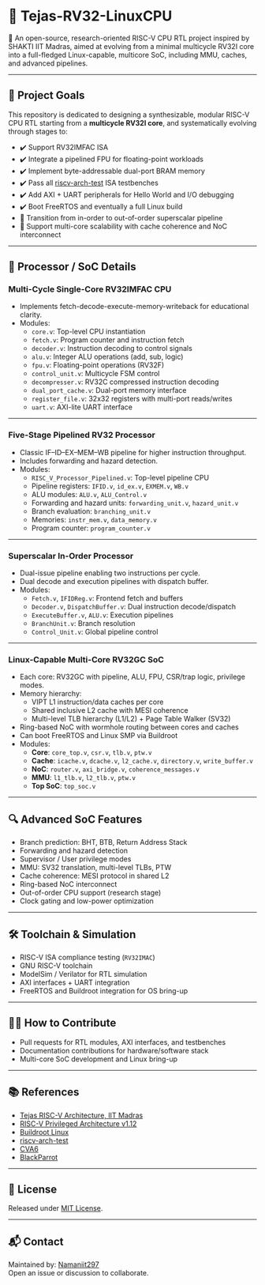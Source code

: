 # 🚀 Tejas-RV32-LinuxCPU

🧠 An open-source, research-oriented RISC-V CPU RTL project inspired by SHAKTI IIT Madras, aimed at evolving from a minimal multicycle RV32I core into a full-fledged Linux-capable, multicore SoC, including MMU, caches, and advanced pipelines.

---

## 📌 Project Goals

This repository is dedicated to designing a synthesizable, modular RISC-V CPU RTL starting from a **multicycle RV32I core**, and systematically evolving through stages to:

- ✔️ Support RV32IMFAC ISA
- ✔️ Integrate a pipelined FPU for floating-point workloads
- ✔️ Implement byte-addressable dual-port BRAM memory
- ✔️ Pass all [riscv-arch-test](https://github.com/riscv/riscv-arch-test) ISA testbenches
- ✔️ Add AXI + UART peripherals for Hello World and I/O debugging
- ✔️ Boot FreeRTOS and eventually a full Linux build
- 🧩 Transition from in-order to out-of-order superscalar pipeline
- 🧠 Support multi-core scalability with cache coherence and NoC interconnect

---

## 🧭 Processor / SoC Details

### Multi-Cycle Single-Core RV32IMFAC CPU
- Implements fetch-decode-execute-memory-writeback for educational clarity.
- Modules:
  - `core.v`: Top-level CPU instantiation
  - `fetch.v`: Program counter and instruction fetch
  - `decoder.v`: Instruction decoding to control signals
  - `alu.v`: Integer ALU operations (add, sub, logic)
  - `fpu.v`: Floating-point operations (RV32F)
  - `control_unit.v`: Multicycle FSM control
  - `decompresser.v`: RV32C compressed instruction decoding
  - `dual_port_cache.v`: Dual-port memory interface
  - `register_file.v`: 32x32 registers with multi-port reads/writes
  - `uart.v`: AXI-lite UART interface

---

### Five-Stage Pipelined RV32 Processor
- Classic IF–ID–EX–MEM–WB pipeline for higher instruction throughput.
- Includes forwarding and hazard detection.
- Modules:
  - `RISC_V_Processor_Pipelined.v`: Top-level pipeline CPU
  - Pipeline registers: `IFID.v`, `id_ex.v`, `EXMEM.v`, `WB.v`
  - ALU modules: `ALU.v`, `ALU_Control.v`
  - Forwarding and hazard units: `forwarding_unit.v`, `hazard_unit.v`
  - Branch evaluation: `branching_unit.v`
  - Memories: `instr_mem.v`, `data_memory.v`
  - Program counter: `program_counter.v`

---

### Superscalar In-Order Processor
- Dual-issue pipeline enabling two instructions per cycle.
- Dual decode and execution pipelines with dispatch buffer.
- Modules:
  - `Fetch.v`, `IFIDReg.v`: Frontend fetch and buffers
  - `Decoder.v`, `DispatchBuffer.v`: Dual instruction decode/dispatch
  - `ExecuteBuffer.v`, `ALU.v`: Execution pipelines
  - `BranchUnit.v`: Branch resolution
  - `Control_Unit.v`: Global pipeline control

---

### Linux-Capable Multi-Core RV32GC SoC
- Each core: RV32GC with pipeline, ALU, FPU, CSR/trap logic, privilege modes.
- Memory hierarchy:
  - VIPT L1 instruction/data caches per core
  - Shared inclusive L2 cache with MESI coherence
  - Multi-level TLB hierarchy (L1/L2) + Page Table Walker (SV32)
- Ring-based NoC with wormhole routing between cores and caches
- Can boot FreeRTOS and Linux SMP via Buildroot
- Modules:
  - **Core**: `core_top.v`, `csr.v`, `tlb.v`, `ptw.v`
  - **Cache**: `icache.v`, `dcache.v`, `l2_cache.v`, `directory.v`, `write_buffer.v`
  - **NoC**: `router.v`, `axi_bridge.v`, `coherence_messages.v`
  - **MMU**: `l1_tlb.v`, `l2_tlb.v`, `ptw.v`
  - **Top SoC**: `top_soc.v`

---

## 🔍 Advanced SoC Features

- Branch prediction: BHT, BTB, Return Address Stack
- Forwarding and hazard detection
- Supervisor / User privilege modes
- MMU: SV32 translation, multi-level TLBs, PTW
- Cache coherence: MESI protocol in shared L2
- Ring-based NoC interconnect
- Out-of-order CPU support (research stage)
- Clock gating and low-power optimization

---

## 🛠️ Toolchain & Simulation

- RISC-V ISA compliance testing (`RV32IMAC`)  
- GNU RISC-V toolchain  
- ModelSim / Verilator for RTL simulation  
- AXI interfaces + UART integration  
- FreeRTOS and Buildroot integration for OS bring-up  

---

## 🧑‍💻 How to Contribute

- Pull requests for RTL modules, AXI interfaces, and testbenches
- Documentation contributions for hardware/software stack
- Multi-core SoC development and Linux bring-up

---

## 📚 References

- [Tejas RISC-V Architecture, IIT Madras](https://www.cse.iitm.ac.in/~tejas/)
- [RISC-V Privileged Architecture v1.12](https://github.com/riscv/riscv-isa-manual)
- [Buildroot Linux](https://buildroot.org/)
- [riscv-arch-test](https://github.com/riscv/riscv-arch-test)
- [CVA6](https://github.com/openhwgroup/cva6)
- [BlackParrot](https://github.com/black-parrot/black-parrot)

---

## 🔐 License

Released under [MIT License](LICENSE).

---

## 📬 Contact

Maintained by: [Namaniit297](https://github.com/Namaniit297)  
Open an issue or discussion to collaborate.
